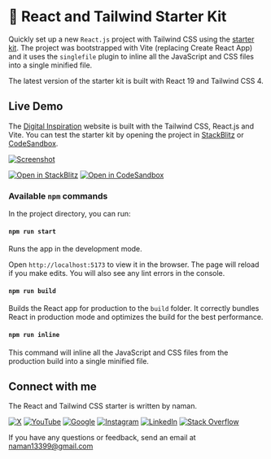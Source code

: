 # 🚀 React and Tailwind Starter Kit

Quickly set up a new `React.js` project with Tailwind CSS using the [starter kit](https://github.com/labnol/react-tailwind). The project was bootstrapped with Vite (replacing Create React App) and it uses the `singlefile` plugin to inline all the JavaScript and CSS files into a single minified file.

The latest version of the starter kit is built with React 19 and Tailwind CSS 4.

## Live Demo

The [Digital Inspiration](https://digitalinspiration.com/) website is built with the Tailwind CSS, React.js and Vite. You can test the starter kit by opening the project in [StackBlitz](https://stackblitz.com/github/labnol/react-tailwind) or [CodeSandbox](https://codesandbox.io/p/sandbox/github/labnol/react-tailwind).

[![Screenshot](screenshot.png)](https://stackblitz.com/github/labnol/react-tailwind)

[![Open in StackBlitz](https://img.shields.io/badge/Open_In_StackBlitz-blue.svg?logo=stackblitz&style=flat-square)](https://stackblitz.com/github/labnol/react-tailwind) [![Open in CodeSandbox](https://img.shields.io/badge/Open_In_CodeSandbox-000000?logo=codesandbox&style=flat-square)](https://codesandbox.io/p/sandbox/github/labnol/react-tailwind)

### Available `npm` commands

In the project directory, you can run:

#### `npm run start`

Runs the app in the development mode.

Open `http://localhost:5173` to view it in the browser. The page will reload if you make edits. You will also see any lint errors in the console.

#### `npm run build`

Builds the React app for production to the `build` folder. It correctly bundles React in production mode and optimizes the build for the best performance.

#### `npm run inline`

This command will inline all the JavaScript and CSS files from the production build into a single minified file.

## Connect with me

The React and Tailwind CSS starter is written by naman.

[![X](https://img.shields.io/badge/Twitter-black.svg?logo=X&logoColor=white&style=flat)](https://x.com/labnol) [![YouTube](https://img.shields.io/badge/YouTube-%23FF0000.svg?logo=YouTube&logoColor=white&style=flat)](https://www.youtube.com/labnol) [![Google](https://img.shields.io/badge/Google-black.svg?logo=Google&logoColor=white&style=flat)](https://g.dev/amit) [![Instagram](https://img.shields.io/badge/Instagram-%23E4405F.svg?logo=Instagram&logoColor=white&style=flat)](https://instagram.com/labnol) [![LinkedIn](https://img.shields.io/badge/LinkedIn-%230077B5.svg?logo=linkedin&logoColor=white&style=flat)](https://linkedin.com/in/labnol) [![Stack Overflow](https://img.shields.io/badge/-Stackoverflow-FE7A16?logo=stack-overflow&logoColor=white&style=flat)](https://stackoverflow.com/users/512127/amit-agarwal)

If you have any questions or feedback, send an email at naman13399@gmail.com
